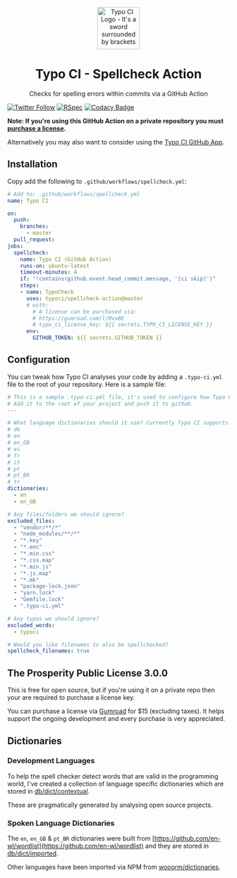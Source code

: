 <p align="center">
  <img src="https://typoci.com/images/typo-ci-logo.svg" alt="Typo CI Logo - It's a sword surrounded by brackets" width="96">
</p>

<h1 align="center">
  Typo CI - Spellcheck Action
</h1>

<p align="center">
Checks for spelling errors within commits via a GitHub Action
</p>

[![Twitter Follow](https://img.shields.io/twitter/follow/MikeRogers0?label=Follow%20%40MikeRogers0%20For%20Updates&style=social)](https://twitter.com/MikeRogers0)
[![RSpec](https://github.com/TypoCI/spellcheck-action/workflows/RSpec/badge.svg)](https://github.com/TypoCI/spellcheck-action/actions?query=workflow:RSpec)
[![Codacy Badge](https://app.codacy.com/project/badge/Grade/cc1820c92e584c289289d52b2e5823cc)](https://www.codacy.com/gh/TypoCI/spellcheck-action?utm_source=github.com&amp;utm_medium=referral&amp;utm_content=TypoCI/spellcheck-action&amp;utm_campaign=Badge_Grade)

**Note: If you're using this GitHub Action on a private repository you must [purchase a license](https://gum.co/MvvBE).**

Alternatively you may also want to consider using the [Typo CI GitHub App](https://github.com/marketplace/typo-ci/).

## Installation

Copy add the following to `.github/workflows/spellcheck.yml`:

```yml
# Add to: .github/workflows/spellcheck.yml
name: Typo CI

on:
  push:
    branches:
      - master
  pull_request:
jobs:
  spellcheck:
    name: Typo CI (GitHub Action)
    runs-on: ubuntu-latest
    timeout-minutes: 4
    if: "!contains(github.event.head_commit.message, '[ci skip]')"
    steps:
    - name: TypoCheck
      uses: typoci/spellcheck-action@master
      # with:
        # A license can be purchased via:
        # https://gumroad.com/l/MvvBE
        # typo_ci_license_key: ${{ secrets.TYPO_CI_LICENSE_KEY }}
      env:
        GITHUB_TOKEN: ${{ secrets.GITHUB_TOKEN }}
```

## Configuration

You can tweak how Typo CI analyses your code by adding a `.typo-ci.yml` file to the root of your repository. Here is a sample file:

```yml
# This is a sample .typo-ci.yml file, it's used to configure how Typo CI will behave.
# Add it to the root of your project and push it to github.
---

# What language dictionaries should it use? Currently Typo CI supports:
# de
# en
# en_GB
# es
# fr
# it
# pt
# pt_BR
# tr
dictionaries:
  - en
  - en_GB

# Any files/folders we should ignore?
excluded_files:
  - "vendor/**/*"
  - "node_modules/**/*"
  - "*.key"
  - "*.enc"
  - "*.min.css"
  - "*.css.map"
  - "*.min.js"
  - "*.js.map"
  - "*.mk"
  - "package-lock.json"
  - "yarn.lock"
  - "Gemfile.lock"
  - ".typo-ci.yml"

# Any typos we should ignore?
excluded_words:
  - typoci

# Would you like filenames to also be spellchecked?
spellcheck_filenames: true
```

## The Prosperity Public License 3.0.0

This is free for open source, but if you're using it on a private repo then your are required to purchase a license key.

You can purchase a license via [Gumroad](https://gum.co/MvvBE) for $15 (excluding taxes). It helps support the ongoing development and every purchase is very appreciated.

## Dictionaries

### Development Languages

To help the spell checker detect words that are valid in the programming world, I've created a collection of language specific dictionaries which are stored in [db/dict/contextual](https://github.com/TypoCI/spellcheck-action/tree/master/db/dict/contextual).

These are pragmatically generated by analysing open source projects.

### Spoken Language Dictionaries

The `en`, `en_GB` & `pt_BR` dictionaries were built from [https://github.com/en-wl/wordlist](https://github.com/en-wl/wordlist) and they are stored in [db/dict/imported](https://github.com/TypoCI/spellcheck-action/tree/master/db/dict/imported).

Other languages have been imported via NPM from [wooorm/dictionaries](https://github.com/wooorm/dictionaries).
